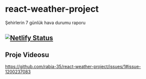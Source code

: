# react-weather-project
Şehirlerin 7  günlük hava durumu raporu

[![Netlify Status](https://api.netlify.com/api/v1/badges/cd59d29a-6a90-42aa-bac6-4773c7056773/deploy-status)](https://daysweather-worldcity.netlify.app/)
---
## Proje Videosu

https://github.com/rabia-35/react-weather-project/issues/1#issue-1200237083
